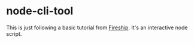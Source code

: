 # node-cli-tool

This is just following a basic tutorial from [Fireship](https://www.youtube.com/watch?v=_oHByo8tiEY). It's an interactive node script.
